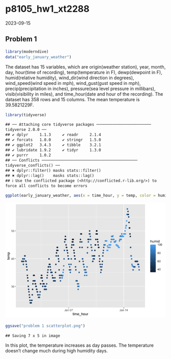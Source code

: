 p8105_hw1_xt2288
================
2023-09-15

## Problem 1

``` r
library(moderndive)
data("early_january_weather")
```

The dataset has 15 variables, which are origin(weather station), year,
month, day, hour(time of recording), temp(temperature in F),
dewp(dewpoint in F), humid(relative humidity), wind_dir(wind direction
in degrees), wind_speed(wind speed in mph), wind_gust(gust speed in
mph), precip(precipitation in inches), pressure(sea level pressure in
millibars), visib(visibility in miles), and time_hour(date and hour of
the recording). The dataset has 358 rows and 15 columns. The mean
temperature is 39.5821229F.

``` r
library(tidyverse)
```

    ## ── Attaching core tidyverse packages ──────────────────────── tidyverse 2.0.0 ──
    ## ✔ dplyr     1.1.3     ✔ readr     2.1.4
    ## ✔ forcats   1.0.0     ✔ stringr   1.5.0
    ## ✔ ggplot2   3.4.3     ✔ tibble    3.2.1
    ## ✔ lubridate 1.9.2     ✔ tidyr     1.3.0
    ## ✔ purrr     1.0.2     
    ## ── Conflicts ────────────────────────────────────────── tidyverse_conflicts() ──
    ## ✖ dplyr::filter() masks stats::filter()
    ## ✖ dplyr::lag()    masks stats::lag()
    ## ℹ Use the conflicted package (<http://conflicted.r-lib.org/>) to force all conflicts to become errors

``` r
ggplot(early_january_weather, aes(x = time_hour, y = temp, color = humid)) + geom_point()
```

![](p8105_hw1_xt2288_files/figure-gfm/unnamed-chunk-3-1.png)<!-- -->

``` r
ggsave("problem 1 scatterplot.png")
```

    ## Saving 7 x 5 in image

In this plot, the temperature increases as day passes. The temperature
doesn’t change much during high humidity days.
